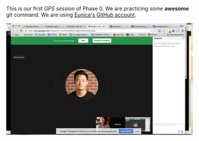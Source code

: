 This is our first *GPS session* of Phase 0. We are practicing some **awesome** git command. We are using [Eunice's GitHub account](https://github.com/euniceschoi/).

![Picture of GPS Pair](/gps_pair.jpg)